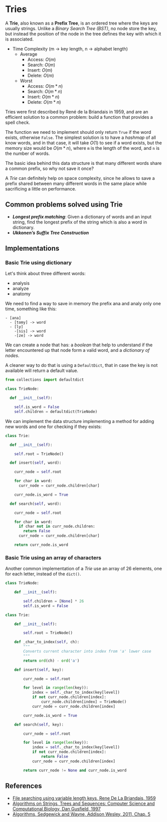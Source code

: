 # Tries

A **Trie**, also known as a **Prefix Tree**, is an ordered tree where the keys are usually strings. Unlike a _Binary Search Tree (BST)_, no node store the key, but instead the position of the node in the tree defines the key with which it is associated.

- Time Complexity (m -> key length, n -> alphabet length)
  - Average
    - Access: $O(m)$
    - Search: $O(m)$
    - Insert: $O(m)$
    - Delete: $O(m)$
  - Worst
    - Access: $O(m*n)$
    - Search: $O(m*n)$
    - Insert: $O(m*n)$
    - Delete: $O(m*n)$

Tries were first described by René de la Briandais in 1959, and are an efficient solution to a common problem: build a function that provides a spell check.

The function we need to implement should only return `True` if the word exists, otherwise `False`. The simplest solution is to have a _hashmap_ of all know words, and in that case, it will take $O(1)$ to see if a word exists, but the memory size would be $O(m*n)$, where `m` is the length of the word, and `n` is the number of words.

The basic idea behind this data structure is that many different words share a common prefix, so why not save it once?

A _Trie_ can definitely help on space complexity, since he allows to save a prefix shared between many different words in the same place while sacrificing a little on performance.

## Common problems solved using Trie

- ***Longest prefix matching***: Given a dictionary of words and an input string, find the longest prefix of the string which is also a word in dictionary.
- ***Ukkonen’s Suffix Tree Construction***

## Implementations

### Basic Trie using dictionary

Let's think about three different words:

- analysis
- analyze
- anatomy

We need to find a way to save in memory the prefix ana and analy only one time, something like this:

```
- [ana]
  - [tomy] -> word
  - [ly]
    -[sis] -> word
    -[ze] -> word
```

We can create a node that has: a _boolean_ that help to understand if the letter encountered up that node form a valid word, and a _dictionary of nodes_.

A cleaner way to do that is using a `DefaultDict`, that in case the key is not available will return a default value.

```python
from collections import defaultdict

class TrieNode:

  def __init__(self):

    self.is_word = False
    self.children = defaultdict(TrieNode)
```

We can implement the data structure implementing a method for adding new words and one for checking if they exists:

```python
class Trie:

  def __init__(self):

    self.root = TrieNode()

  def insert(self, word):

    curr_node = self.root

    for char in word:
      curr_node = curr_node.children[char]

    curr_node.is_word = True

  def search(self, word):

    curr_node = self.root

    for char in word:
      if char not in curr_node.children:
        return False
      curr_node = curr_node.children[char]

    return curr_node.is_word
```

### Basic Trie using an array of characters

Another common implementation of a _Trie_ use an array of 26 elements, one for each letter, instead of the `dict()`.

```python
class TrieNode:

    def __init__(self):

        self.children = [None] * 26
        self.is_word = False

class Trie:

    def __init__(self):

        self.root = TrieNode()

    def _char_to_index(self, ch):
        """
        Converts current character into index from 'a' lower case
        """
        return ord(ch) - ord('a')

    def insert(self, key):

        curr_node = self.root

        for level in range(len(key)):
            index = self._char_to_index(key[level])
            if not curr_node.children[index]:
                curr_node.children[index] = TrieNode()
            curr_node = curr_node.children[index]

        curr_node.is_word = True

    def search(self, key):

        curr_node = self.root

        for level in range(len(key)):
            index = self._char_to_index(key[level])
            if not curr_node.children[index]:
                return False
            curr_node = curr_node.children[index]

        return curr_node != None and curr_node.is_word
```

## References

- [File searching using variable length keys, Rene De La Briandais, 1959](https://www.semanticscholar.org/paper/File-searching-using-variable-length-keys-Briandais/3ce3f4cc1c91d03850ed84ef96a08498e018d18f)
- [Algorithms on Strings, Trees and Sequences: Computer Science and Computational Biology, Dan Gusfield, 1997](https://www.amazon.in/Algorithms-Strings-Trees-Sequences-Computational/dp/0521585198)
- [Algorithms, Sedgewick and Wayne, Addison Wesley, 2011, Chap. 5](https://www.amazon.com/Algorithms-4th-Robert-Sedgewick/dp/032157351X)
